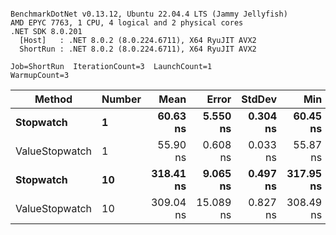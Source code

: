 ```

BenchmarkDotNet v0.13.12, Ubuntu 22.04.4 LTS (Jammy Jellyfish)
AMD EPYC 7763, 1 CPU, 4 logical and 2 physical cores
.NET SDK 8.0.201
  [Host]   : .NET 8.0.2 (8.0.224.6711), X64 RyuJIT AVX2
  ShortRun : .NET 8.0.2 (8.0.224.6711), X64 RyuJIT AVX2

Job=ShortRun  IterationCount=3  LaunchCount=1  
WarmupCount=3  

```
| Method         | Number | Mean      | Error     | StdDev   | Min       | Max       | Gen0   | Allocated |
|--------------- |------- |----------:|----------:|---------:|----------:|----------:|-------:|----------:|
| **Stopwatch**      | **1**      |  **60.63 ns** |  **5.550 ns** | **0.304 ns** |  **60.45 ns** |  **60.98 ns** | **0.0005** |      **40 B** |
| ValueStopwatch | 1      |  55.90 ns |  0.608 ns | 0.033 ns |  55.87 ns |  55.94 ns |      - |         - |
| **Stopwatch**      | **10**     | **318.41 ns** |  **9.065 ns** | **0.497 ns** | **317.95 ns** | **318.93 ns** | **0.0005** |      **40 B** |
| ValueStopwatch | 10     | 309.04 ns | 15.089 ns | 0.827 ns | 308.49 ns | 309.99 ns |      - |         - |
